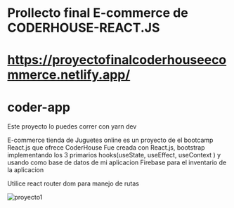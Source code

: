 # Prollecto final E-commerce de CODERHOUSE-REACT.JS
# https://proyectofinalcoderhouseecommerce.netlify.app/
# coder-app

Este proyecto lo puedes correr con yarn dev

E-commerce tienda de Juguetes online es un proyecto de el bootcamp React.js que ofrece CoderHouse Fue creada con React.js, bootstrap implementando los 3 primarios hooks(useState, useEffect, useContext ) y usando como base de datos de mi aplicacion Firebase para el inventario de la aplicacion

Utilice react router dom para manejo de rutas

![proyecto1](https://user-images.githubusercontent.com/101303440/216238647-5bbf86fb-55fe-450e-87d1-6be2ba97cccc.jpg)
